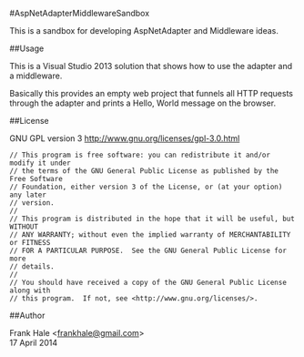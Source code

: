 #AspNetAdapterMiddlewareSandbox

This is a sandbox for developing AspNetAdapter and Middleware ideas.

##Usage

This is a Visual Studio 2013 solution that shows how to use the adapter and a
middleware. 

Basically this provides an empty web project that funnels all HTTP requests 
through the adapter and prints a Hello, World message on the browser.

##License

GNU GPL version 3 <http://www.gnu.org/licenses/gpl-3.0.html>
```
// This program is free software: you can redistribute it and/or modify it under
// the terms of the GNU General Public License as published by the Free Software
// Foundation, either version 3 of the License, or (at your option) any later
// version.
//
// This program is distributed in the hope that it will be useful, but WITHOUT
// ANY WARRANTY; without even the implied warranty of MERCHANTABILITY or FITNESS
// FOR A PARTICULAR PURPOSE.  See the GNU General Public License for more
// details.
//
// You should have received a copy of the GNU General Public License along with
// this program.  If not, see <http://www.gnu.org/licenses/>.
```

##Author

Frank Hale &lt;frankhale@gmail.com&gt;  
17 April 2014